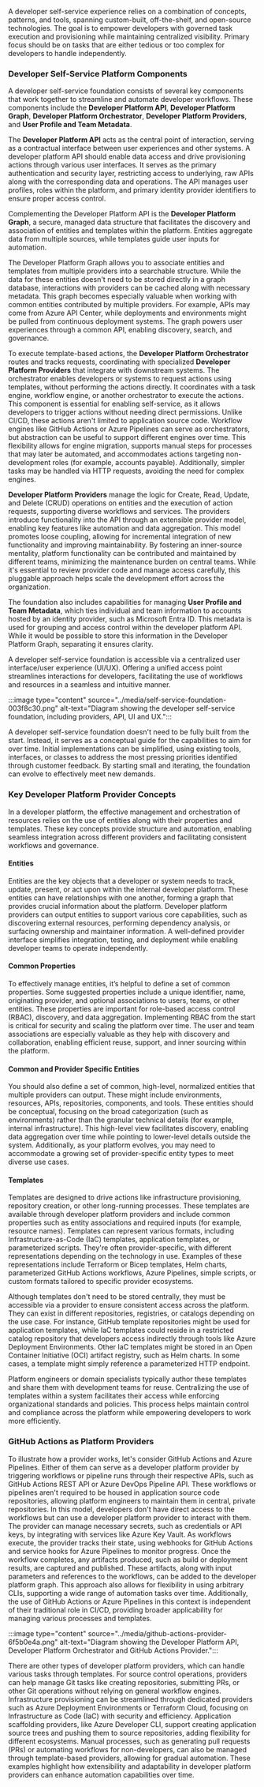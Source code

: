 A developer self-service experience relies on a combination of concepts, patterns, and tools, spanning custom-built, off-the-shelf, and open-source technologies. The goal is to empower developers with governed task execution and provisioning while maintaining centralized visibility. Primary focus should be on tasks that are either tedious or too complex for developers to handle independently.

### Developer Self-Service Platform Components

A developer self-service foundation consists of several key components that work together to streamline and automate developer workflows. These components include the **Developer Platform API**, **Developer Platform Graph**, **Developer Platform Orchestrator**, **Developer Platform Providers**, and **User Profile and Team Metadata**.

The **Developer Platform API** acts as the central point of interaction, serving as a contractual interface between user experiences and other systems. A developer platform API should enable data access and drive provisioning actions through various user interfaces. It serves as the primary authentication and security layer, restricting access to underlying, raw APIs along with the corresponding data and operations. The API manages user profiles, roles within the platform, and primary identity provider identifiers to ensure proper access control.

Complementing the Developer Platform API is the **Developer Platform Graph**, a secure, managed data structure that facilitates the discovery and association of entities and templates within the platform. Entities aggregate data from multiple sources, while templates guide user inputs for automation.

The Developer Platform Graph allows you to associate entities and templates from multiple providers into a searchable structure. While the data for these entities doesn't need to be stored directly in a graph database, interactions with providers can be cached along with necessary metadata. This graph becomes especially valuable when working with common entities contributed by multiple providers. For example, APIs may come from Azure API Center, while deployments and environments might be pulled from continuous deployment systems. The graph powers user experiences through a common API, enabling discovery, search, and governance.

To execute template-based actions, the **Developer Platform Orchestrator** routes and tracks requests, coordinating with specialized **Developer Platform Providers** that integrate with downstream systems. The orchestrator enables developers or systems to request actions using templates, without performing the actions directly. It coordinates with a task engine, workflow engine, or another orchestrator to execute the actions. This component is essential for enabling self-service, as it allows developers to trigger actions without needing direct permissions. Unlike CI/CD, these actions aren't limited to application source code. Workflow engines like GitHub Actions or Azure Pipelines can serve as orchestrators, but abstraction can be useful to support different engines over time. This flexibility allows for engine migration, supports manual steps for processes that may later be automated, and accommodates actions targeting non-development roles (for example, accounts payable). Additionally, simpler tasks may be handled via HTTP requests, avoiding the need for complex engines.

**Developer Platform Providers** manage the logic for Create, Read, Update, and Delete (CRUD) operations on entities and the execution of action requests, supporting diverse workflows and services. The providers introduce functionality into the API through an extensible provider model, enabling key features like automation and data aggregation. This model promotes loose coupling, allowing for incremental integration of new functionality and improving maintainability. By fostering an inner-source mentality, platform functionality can be contributed and maintained by different teams, minimizing the maintenance burden on central teams. While it's essential to review provider code and manage access carefully, this pluggable approach helps scale the development effort across the organization.

The foundation also includes capabilities for managing **User Profile and Team Metadata**, which ties individual and team information to accounts hosted by an identity provider, such as Microsoft Entra ID. This metadata is used for grouping and access control within the developer platform API. While it would be possible to store this information in the Developer Platform Graph, separating it ensures clarity.

A developer self-service foundation is accessible via a centralized user interface/user experience (UI/UX). Offering a unified access point streamlines interactions for developers, facilitating the use of workflows and resources in a seamless and intuitive manner.

:::image type="content" source="../media/self-service-foundation-003f8c30.png" alt-text="Diagram showing the developer self-service foundation, including providers, API, UI and UX.":::


A developer self-service foundation doesn't need to be fully built from the start. Instead, it serves as a conceptual guide for the capabilities to aim for over time. Initial implementations can be simplified, using existing tools, interfaces, or classes to address the most pressing priorities identified through customer feedback. By starting small and iterating, the foundation can evolve to effectively meet new demands.

### Key Developer Platform Provider Concepts

In a developer platform, the effective management and orchestration of resources relies on the use of entities along with their properties and templates. These key concepts provide structure and automation, enabling seamless integration across different providers and facilitating consistent workflows and governance.

#### Entities

Entities are the key objects that a developer or system needs to track, update, present, or act upon within the internal developer platform. These entities can have relationships with one another, forming a graph that provides crucial information about the platform. Developer platform providers can output entities to support various core capabilities, such as discovering external resources, performing dependency analysis, or surfacing ownership and maintainer information. A well-defined provider interface simplifies integration, testing, and deployment while enabling developer teams to operate independently.

#### Common Properties

To effectively manage entities, it’s helpful to define a set of common properties. Some suggested properties include a unique identifier, name, originating provider, and optional associations to users, teams, or other entities. These properties are important for role-based access control (RBAC), discovery, and data aggregation. Implementing RBAC from the start is critical for security and scaling the platform over time. The user and team associations are especially valuable as they help with discovery and collaboration, enabling efficient reuse, support, and inner sourcing within the platform.

#### Common and Provider Specific Entities

You should also define a set of common, high-level, normalized entities that multiple providers can output. These might include environments, resources, APIs, repositories, components, and tools. These entities should be conceptual, focusing on the broad categorization (such as environments) rather than the granular technical details (for example, internal infrastructure). This high-level view facilitates discovery, enabling data aggregation over time while pointing to lower-level details outside the system. Additionally, as your platform evolves, you may need to accommodate a growing set of provider-specific entity types to meet diverse use cases.

#### Templates

Templates are designed to drive actions like infrastructure provisioning, repository creation, or other long-running processes. These templates are available through developer platform providers and include common properties such as entity associations and required inputs (for example, resource names). Templates can represent various formats, including Infrastructure-as-Code (IaC) templates, application templates, or parameterized scripts. They're often provider-specific, with different representations depending on the technology in use. Examples of these representations include Terraform or Bicep templates, Helm charts, parameterized GitHub Actions workflows, Azure Pipelines, simple scripts, or custom formats tailored to specific provider ecosystems.

Although templates don't need to be stored centrally, they must be accessible via a provider to ensure consistent access across the platform. They can exist in different repositories, registries, or catalogs depending on the use case. For instance, GitHub template repositories might be used for application templates, while IaC templates could reside in a restricted catalog repository that developers access indirectly through tools like Azure Deployment Environments. Other IaC templates might be stored in an Open Container Initiative (OCI) artifact registry, such as Helm charts. In some cases, a template might simply reference a parameterized HTTP endpoint.

Platform engineers or domain specialists typically author these templates and share them with development teams for reuse. Centralizing the use of templates within a system facilitates their access while enforcing organizational standards and policies. This process helps maintain control and compliance across the platform while empowering developers to work more efficiently.

### GitHub Actions as Platform Providers

To illustrate how a provider works, let's consider GitHub Actions and Azure Pipelines. Either of them can serve as a developer platform provider by triggering workflows or pipeline runs through their respective APIs, such as GitHub Actions REST API or Azure DevOps Pipeline API. These workflows or pipelines aren't required to be housed in application source code repositories, allowing platform engineers to maintain them in central, private repositories. In this model, developers don't have direct access to the workflows but can use a developer platform provider to interact with them. The provider can manage necessary secrets, such as credentials or API keys, by integrating with services like Azure Key Vault. As workflows execute, the provider tracks their state, using webhooks for GitHub Actions and service hooks for Azure Pipelines to monitor progress. Once the workflow completes, any artifacts produced, such as build or deployment results, are captured and published. These artifacts, along with input parameters and references to the workflows, can be added to the developer platform graph. This approach also allows for flexibility in using arbitrary CLIs, supporting a wide range of automation tasks over time. Additionally, the use of GitHub Actions or Azure Pipelines in this context is independent of their traditional role in CI/CD, providing broader applicability for managing various processes and templates.

:::image type="content" source="../media/github-actions-provider-6f5b0e4a.png" alt-text="Diagram showing the Developer Platform API, Developer Platform Orchestrator and GitHub Actions Provider.":::


There are other types of developer platform providers, which can handle various tasks through templates. For source control operations, providers can help manage Git tasks like creating repositories, submitting PRs, or other Git operations without relying on general workflow engines. Infrastructure provisioning can be streamlined through dedicated providers such as Azure Deployment Environments or Terraform Cloud, focusing on Infrastructure as Code (IaC) with security and efficiency. Application scaffolding providers, like Azure Developer CLI, support creating application source trees and pushing them to source repositories, adding flexibility for different ecosystems. Manual processes, such as generating pull requests (PRs) or automating workflows for non-developers, can also be managed through template-based providers, allowing for gradual automation. These examples highlight how extensibility and adaptability in developer platform providers can enhance automation capabilities over time.
